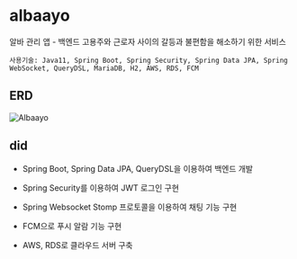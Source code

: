 # albaayo
알바 관리 앱 - 백엔드
고용주와 근로자 사이의 갈등과 불편함을 해소하기 위한 서비스
```
사용기술: Java11, Spring Boot, Spring Security, Spring Data JPA, Spring WebSocket, QueryDSL, MariaDB, H2, AWS, RDS, FCM
```
## ERD
![Albaayo](https://user-images.githubusercontent.com/72899707/233373060-5509ff2d-bc29-4ea7-8d09-7ff7f9c5c1e3.png)

## did
- Spring Boot, Spring Data JPA, QueryDSL을 이용하여 백엔드 개발

- Spring Security를 이용하여 JWT 로그인 구현

- Spring Websocket Stomp 프로토콜을 이용하여 채팅 기능 구현

- FCM으로 푸시 알람 기능 구현

- AWS, RDS로 클라우드 서버 구축

